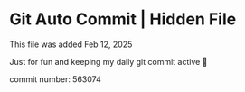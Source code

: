 # Git Auto Commit | Hidden File

This file was added Feb 12, 2025

Just for fun and keeping my daily git commit active 🤪

commit number: 563074
